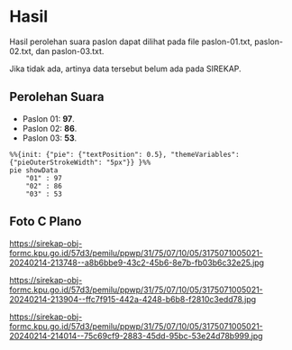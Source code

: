 # Hasil

Hasil perolehan suara paslon dapat dilihat pada file paslon-01.txt, paslon-02.txt, dan paslon-03.txt.

Jika tidak ada, artinya data tersebut belum ada pada SIREKAP.

## Perolehan Suara

 * Paslon 01: **97**.
 * Paslon 02: **86**.
 * Paslon 03: **53**.

```mermaid
%%{init: {"pie": {"textPosition": 0.5}, "themeVariables": {"pieOuterStrokeWidth": "5px"}} }%%
pie showData
    "01" : 97
    "02" : 86
    "03" : 53
```
## Foto C Plano

https://sirekap-obj-formc.kpu.go.id/57d3/pemilu/ppwp/31/75/07/10/05/3175071005021-20240214-213748--a8b6bbe9-43c2-45b6-8e7b-fb03b6c32e25.jpg

https://sirekap-obj-formc.kpu.go.id/57d3/pemilu/ppwp/31/75/07/10/05/3175071005021-20240214-213904--ffc7f915-442a-4248-b6b8-f2810c3edd78.jpg

https://sirekap-obj-formc.kpu.go.id/57d3/pemilu/ppwp/31/75/07/10/05/3175071005021-20240214-214014--75c69cf9-2883-45dd-95bc-53e24d78b999.jpg
